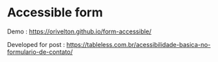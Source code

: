 # Accessible form

Demo : https://orivelton.github.io/form-accessible/

Developed for post : https://tableless.com.br/acessibilidade-basica-no-formulario-de-contato/
